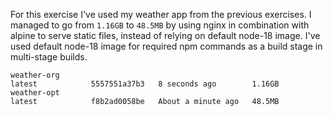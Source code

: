 For this exercise I've used my weather app from the previous exercises. I managed to go from `1.16GB` to `48.5MB` by using nginx in combination with alpine to serve static files, instead of relying on default node-18 image. I've used default node-18 image for required npm commands as a build stage in multi-stage builds. 

```
weather-org                                                                                              latest            5557551a37b3   8 seconds ago        1.16GB
weather-opt                                                                                              latest            f8b2ad0058be   About a minute ago   48.5MB
```